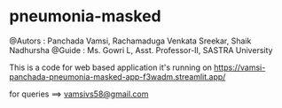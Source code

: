 # pneumonia-masked

@Autors : Panchada Vamsi, Rachamaduga Venkata Sreekar, Shaik Nadhursha
@Guide : Ms. Gowri L, Asst. Professor-II, SASTRA University

This is a code for web based application it's running on https://vamsi-panchada-pneumonia-masked-app-f3wadm.streamlit.app/ 

for queries ==> vamsivs58@gmail.com


